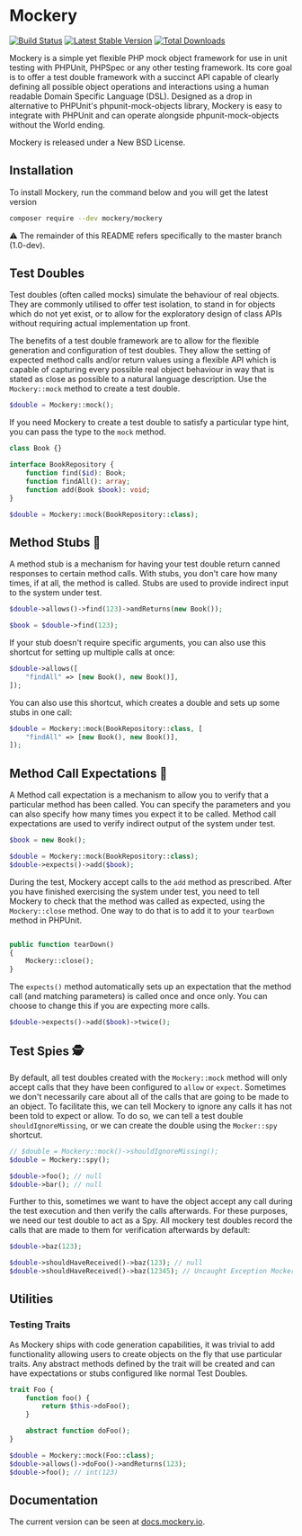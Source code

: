 Mockery
=======

[![Build Status](https://travis-ci.org/padraic/mockery.png?branch=master)](http://travis-ci.org/padraic/mockery)
[![Latest Stable Version](https://poser.pugx.org/mockery/mockery/v/stable.png)](https://packagist.org/packages/mockery/mockery)
[![Total Downloads](https://poser.pugx.org/mockery/mockery/downloads.png)](https://packagist.org/packages/mockery/mockery)

Mockery is a simple yet flexible PHP mock object framework for use in unit testing
with PHPUnit, PHPSpec or any other testing framework. Its core goal is to offer a
test double framework with a succinct API capable of clearly defining all possible
object operations and interactions using a human readable Domain Specific Language
(DSL). Designed as a drop in alternative to PHPUnit's phpunit-mock-objects library,
Mockery is easy to integrate with PHPUnit and can operate alongside
phpunit-mock-objects without the World ending.

Mockery is released under a New BSD License.

## Installation

To install Mockery, run the command below and you will get the latest
version

```sh
composer require --dev mockery/mockery
```

⚠️️ The remainder of this README refers specifically to the master branch (1.0-dev).

## Test Doubles 

Test doubles (often called mocks) simulate the behaviour of real objects. They are
commonly utilised to offer test isolation, to stand in for objects which do not
yet exist, or to allow for the exploratory design of class APIs without
requiring actual implementation up front.

The benefits of a test double framework are to allow for the flexible generation
and configuration of test doubles. They allow the setting of expected method calls
and/or return values using a flexible API which is capable of capturing every
possible real object behaviour in way that is stated as close as possible to a
natural language description. Use the `Mockery::mock` method to create a test
double.

``` php
$double = Mockery::mock();
```

If you need Mockery to create a test double to satisfy a particular type hint,
you can pass the type to the `mock` method.

``` php
class Book {}

interface BookRepository {
    function find($id): Book;
    function findAll(): array;
    function add(Book $book): void;
}

$double = Mockery::mock(BookRepository::class);
``` 

## Method Stubs 🎫

A method stub is a mechanism for having your test double return canned responses
to certain method calls. With stubs, you don't care how many times, if at all,
the method is called. Stubs are used to provide indirect input to the system
under test.

``` php
$double->allows()->find(123)->andReturns(new Book());

$book = $double->find(123);
```

If your stub doesn't require specific arguments, you can also use this shortcut
for setting up multiple calls at once:

``` php
$double->allows([
    "findAll" => [new Book(), new Book()], 
]);
```

You can also use this shortcut, which creates a double and sets up some stubs in
one call:

``` php
$double = Mockery::mock(BookRepository::class, [
    "findAll" => [new Book(), new Book()], 
]);
```

## Method Call Expectations 📲

A Method call expectation is a mechanism to allow you to verify that a
particular method has been called. You can specify the parameters and you can
also specify how many times you expect it to be called. Method call expectations
are used to verify indirect output of the system under test.

``` php
$book = new Book();

$double = Mockery::mock(BookRepository::class);
$double->expects()->add($book);
```

During the test, Mockery accept calls to the `add` method as prescribed.
After you have finished exercising the system under test, you need to
tell Mockery to check that the method was called as expected, using the 
`Mockery::close` method. One way to do that is to add it to your `tearDown`
method in PHPUnit.

``` php

public function tearDown()
{
    Mockery::close();
}
```

The `expects()` method automatically sets up an expectation that the method call
(and matching parameters) is called once and once only. You can choose to change
this if you are expecting more calls.

``` php
$double->expects()->add($book)->twice();
```

## Test Spies 🕵️

By default, all test doubles created with the `Mockery::mock` method will only
accept calls that they have been configured to `allow` or `expect`. Sometimes we
don't necessarily care about all of the calls that are going to be made to an
object. To facilitate this, we can tell Mockery to ignore any calls it has not been
told to expect or allow. To do so, we can tell a test double
`shouldIgnoreMissing`, or we can create the double using the `Mocker::spy`
shortcut.

``` php
// $double = Mockery::mock()->shouldIgnoreMissing();
$double = Mockery::spy(); 

$double->foo(); // null
$double->bar(); // null
```

Further to this, sometimes we want to have the object accept any call during the test execution
and then verify the calls afterwards. For these purposes, we need our test
double to act as a Spy. All mockery test doubles record the calls that are made
to them for verification afterwards by default:

``` php
$double->baz(123);

$double->shouldHaveReceived()->baz(123); // null
$double->shouldHaveReceived()->baz(12345); // Uncaught Exception Mockery\Exception\InvalidCountException...
```

## Utilities

### Testing Traits

As Mockery ships with code generation capabilities, it was trivial to add
functionality allowing users to create objects on the fly that use particular
traits. Any abstract methods defined by the trait will be created and can have
expectations or stubs configured like normal Test Doubles.

``` php
trait Foo {
    function foo() {
        return $this->doFoo();
    }

    abstract function doFoo();
}

$double = Mockery::mock(Foo::class);
$double->allows()->doFoo()->andReturns(123);
$double->foo(); // int(123)
```

## Documentation

The current version can be seen at [docs.mockery.io](http://docs.mockery.io).
